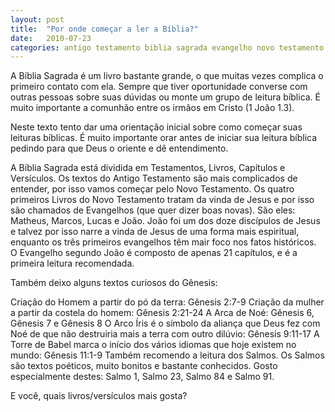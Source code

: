 ```yaml
---
layout: post
title:  "Por onde começar a ler a Bíblia?"
date:   2010-07-23
categories: antigo testamento biblia sagrada evangelho novo testamento
---
```


A Bíblia Sagrada é um livro bastante grande, o que muitas vezes complica o primeiro contato com ela.
Sempre que tiver oportunidade converse com outras pessoas sobre suas dúvidas ou monte um grupo de leitura bíblica. É muito importante a comunhão entre os irmãos em Cristo (1 João 1.3).

Neste texto tento dar uma orientação inicial sobre como começar suas leituras bíblicas. É muito importante orar antes de iniciar sua leitura bíblica pedindo para que Deus o oriente e dê entendimento.
<!--more-->
A Bíblia Sagrada está dividida em Testamentos, Livros, Capítulos e Versículos. Os textos do Antigo Testamento são mais complicados de entender, por isso vamos começar pelo Novo Testamento.
Os quatro primeiros Livros do Novo Testamento tratam da vinda de Jesus e por isso são chamados de Evangelhos (que quer dizer boas novas). São eles: Matheus, Marcos, Lucas e João.
João foi um dos doze discípulos de Jesus e talvez por isso narre a vinda de Jesus de uma forma mais espiritual, enquanto os três primeiros evangelhos têm mair foco nos fatos históricos.
O Evangelho segundo João é composto de apenas 21 capítulos, e é a primeira leitura recomendada.

Também deixo alguns textos curiosos do Gênesis:

Criação do Homem a partir do pó da terra: Gênesis 2:7-9
Criação da mulher a partir da costela do homem: Gênesis 2:21-24
A Arca de Noé: Gênesis 6, Gênesis 7 e Gênesis 8
O Arco Íris é o símbolo da aliança que Deus fez com Noé de que não destruiria mais a terra com outro dilúvio: Gênesis 9:11-17
A Torre de Babel marca o início dos vários idiomas que hoje existem no mundo:
Gênesis 11:1-9
Também recomendo a leitura dos Salmos. Os Salmos são textos poéticos, muito bonitos e bastante conhecidos.
Gosto especialmente destes: Salmo 1, Salmo 23, Salmo 84 e Salmo 91.

E você, quais livros/versículos mais gosta?

